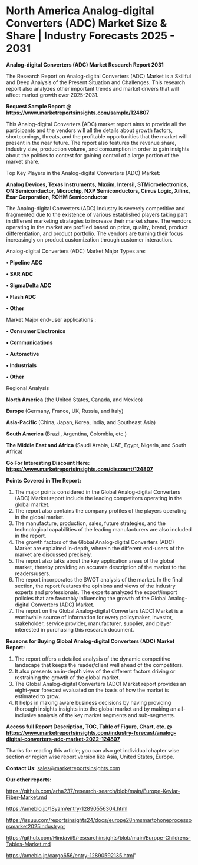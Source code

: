 # North America Analog-digital Converters (ADC) Market Size & Share | Industry Forecasts 2025 - 2031

<strong>Analog-digital Converters (ADC) Market Research Report 2031</strong>

The Research Report on Analog-digital Converters (ADC) Market is a Skillful and Deep Analysis of the Present Situation and Challenges. This research report also analyzes other important trends and market drivers that will affect market growth over 2025-2031.

<strong>Request Sample Report @ <a href=https://www.marketreportsinsights.com/sample/124807>https://www.marketreportsinsights.com/sample/124807</a></strong>

This Analog-digital Converters (ADC) market report aims to provide all the participants and the vendors will all the details about growth factors, shortcomings, threats, and the profitable opportunities that the market will present in the near future. The report also features the revenue share, industry size, production volume, and consumption in order to gain insights about the politics to contest for gaining control of a large portion of the market share.

Top Key Players in the Analog-digital Converters (ADC) Market:

<strong>Analog Devices, Texas Instruments, Maxim, Intersil, STMicroelectronics, ON Semiconductor, Microchip, NXP Semiconductors, Cirrus Logic, Xilinx, Exar Corporation, ROHM Semiconductor</strong>

The Analog-digital Converters (ADC) Industry is severely competitive and fragmented due to the existence of various established players taking part in different marketing strategies to increase their market share. The vendors operating in the market are profiled based on price, quality, brand, product differentiation, and product portfolio. The vendors are turning their focus increasingly on product customization through customer interaction.

Analog-digital Converters (ADC) Market Major Types are:

<strong>• Pipeline ADC

• SAR ADC

• SigmaDelta ADC

• Flash ADC

• Other</strong>

Market Major end-user applications :

<strong>• Consumer Electronics

• Communications

• Automotive

• Industrials

• Other</strong>

Regional Analysis

</u><strong><b>North America</b></strong> (the United States, Canada, and Mexico)

<strong><b>Europe </b></strong>(Germany, France, UK, Russia, and Italy)

<strong><b>Asia-Pacific</b></strong> (China, Japan, Korea, India, and Southeast Asia)

<strong><b>South America</b></strong> (Brazil, Argentina, Colombia, etc.)

<strong><b>The Middle East and Africa</b></strong> (Saudi Arabia, UAE, Egypt, Nigeria, and South Africa)

<strong>Go For Interesting Discount Here: <a href=https://www.marketreportsinsights.com/discount/124807>https://www.marketreportsinsights.com/discount/124807</a></strong>

<strong>Points Covered in The Report:</strong>
<ol>
  <li>The major points considered in the Global Analog-digital Converters (ADC) Market report include the leading competitors operating in the global market.</li>
  <li>The report also contains the company profiles of the players operating in the global market.</li>
  <li>The manufacture, production, sales, future strategies, and the technological capabilities of the leading manufacturers are also included in the report.</li>
  <li>The growth factors of the Global Analog-digital Converters (ADC) Market are explained in-depth, wherein the different end-users of the market are discussed precisely.</li>
  <li>The report also talks about the key application areas of the global market, thereby providing an accurate description of the market to the readers/users.</li>
  <li>The report incorporates the SWOT analysis of the market. In the final section, the report features the opinions and views of the industry experts and professionals. The experts analyzed the export/import policies that are favorably influencing the growth of the Global Analog-digital Converters (ADC) Market.</li>
  <li>The report on the Global Analog-digital Converters (ADC) Market is a worthwhile source of information for every policymaker, investor, stakeholder, service provider, manufacturer, supplier, and player interested in purchasing this research document.</li>
</ol>
<strong>Reasons for Buying Global Analog-digital Converters (ADC) Market Report:</strong>

<ol>
  <li>The report offers a detailed analysis of the dynamic competitive landscape that keeps the reader/client well ahead of the competitors.</li>
  <li>It also presents an in-depth view of the different factors driving or restraining the growth of the global market.</li>
  <li>The Global Analog-digital Converters (ADC) Market report provides an eight-year forecast evaluated on the basis of how the market is estimated to grow.</li>
  <li>It helps in making aware business decisions by having providing thorough insights insights into the global market and by making an all-inclusive analysis of the key market segments and sub-segments.</li>
</ol>
<strong>Access full Report Description, TOC, Table of Figure, Chart, etc. @ <a href=https://www.marketreportsinsights.com/industry-forecast/analog-digital-converters-adc-market-2022-124807>https://www.marketreportsinsights.com/industry-forecast/analog-digital-converters-adc-market-2022-124807</a></strong>


Thanks for reading this article; you can also get individual chapter wise section or region wise report version like Asia, United States, Europe.

<strong>Contact Us:</strong>
sales@marketreportsinsights.com

<strong>Our other reports:</strong>

<a href=https://github.com/arha237/research-search/blob/main/Europe-Kevlar-Fiber-Market.md>https://github.com/arha237/research-search/blob/main/Europe-Kevlar-Fiber-Market.md</a>

<a href=https://ameblo.jp/18yam/entry-12890556304.html>https://ameblo.jp/18yam/entry-12890556304.html</a>

<a href=https://issuu.com/reportsinsights24/docs/europe28nmsmartphoneprocessorsmarket2025industrypr>https://issuu.com/reportsinsights24/docs/europe28nmsmartphoneprocessorsmarket2025industrypr</a>

<a href=https://github.com/Hindavii9/researchinsights/blob/main/Europe-Childrens-Tables-Market.md>https://github.com/Hindavii9/researchinsights/blob/main/Europe-Childrens-Tables-Market.md</a>

<a href=https://ameblo.jp/cargo656/entry-12890592135.html>https://ameblo.jp/cargo656/entry-12890592135.html</a>"
